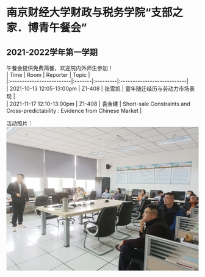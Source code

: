 # 南京财经大学财政与税务学院“支部之家．博青午餐会”
## 2021-2022学年第一学期
午餐会提供免费简餐，欢迎院内外师生参加！  
| Time                     | Room   | Reporter | Topic                      |  
|:-------------------------|:-------|:---------|:---------------------------|  
| 2021-10-13 12:05-13:00pm | Z1-408 | 张雪凯    | 童年随迁经历与劳动力市场表现 |  
| 2021-11-17 12:10-13:00pm | Z1-408 | 袁金建    | Short-sale Constraints and Cross-predictability : Evidence from Chinese Market |  
  
活动照片： 
![](https://github.com/bingyenufe/seminar/blob/main/IMG_20211117_122159.jpg)
